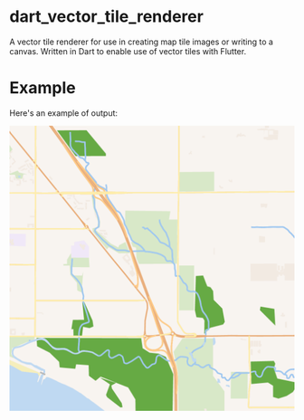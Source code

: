 # dart_vector_tile_renderer

A vector tile renderer for use in creating map tile images or writing to a canvas.
Written in Dart to enable use of vector tiles with Flutter.

# Example

Here's an example of output:

![rendered tile](./rendered-tile.png)